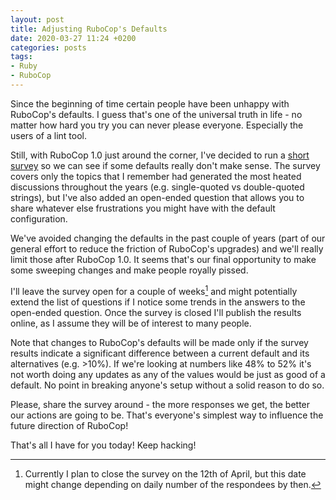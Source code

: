 ```yaml
---
layout: post
title: Adjusting RuboCop's Defaults
date: 2020-03-27 11:24 +0200
categories: posts
tags:
- Ruby
- RuboCop
---
```


Since the beginning of time certain people have been unhappy with RuboCop's defaults.
I guess that's one of the universal truth in life - no matter how hard you try you can
never please everyone. Especially the users of a lint tool.

Still, with RuboCop 1.0 just around the corner, I've decided to run a [short survey](https://docs.google.com/forms/d/e/1FAIpQLSe3uTB_E164hgGUaM5-DFuIVBgv7l18ub2lAU5gXmw1dw4vPQ/viewform?usp=sf_link) so we
can see if some defaults really don't make sense. The survey covers only the topics that I remember had generated
the most heated discussions throughout the years (e.g. single-quoted vs double-quoted strings), but I've also added an open-ended question that allows you to share
whatever else frustrations you might have with the default configuration.

We've avoided changing the defaults in the past couple of years (part of our general effort to reduce the friction of RuboCop's upgrades) and we'll really limit those after RuboCop 1.0. It seems that's our final opportunity to make some sweeping changes and
make people royally pissed.

I'll leave the survey open for a couple of weeks[^1] and might potentially
extend the list of questions if I notice some trends in the answers to the
open-ended question. Once the survey is closed I'll publish the results
online, as I assume they will be of interest to many people.

Note that changes to RuboCop's defaults will be made only if the survey results
indicate a significant difference between a current default and its alternatives
(e.g. >10%). If we're looking at numbers like 48% to 52% it's not worth doing
any updates as any of the values would be just as good of a default. No point in
breaking anyone's setup without a solid reason to do so.

Please, share the survey around - the more responses we get, the better our
actions are going to be.  That's everyone's simplest way to influence the future
direction of RuboCop!

That's all I have for you today! Keep hacking!

[^1]: Currently I plan to close the survey on the 12th of April, but this date might change depending on daily number of the respondees by then.
